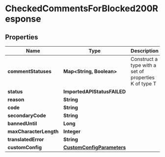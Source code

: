 

# CheckedCommentsForBlocked200Response


## Properties

| Name | Type | Description | Notes |
|------------ | ------------- | ------------- | -------------|
|**commentStatuses** | **Map&lt;String, Boolean&gt;** | Construct a type with a set of properties K of type T |  |
|**status** | **ImportedAPIStatusFAILED** |  |  |
|**reason** | **String** |  |  |
|**code** | **String** |  |  |
|**secondaryCode** | **String** |  |  [optional] |
|**bannedUntil** | **Long** |  |  [optional] |
|**maxCharacterLength** | **Integer** |  |  [optional] |
|**translatedError** | **String** |  |  [optional] |
|**customConfig** | [**CustomConfigParameters**](CustomConfigParameters.md) |  |  [optional] |



